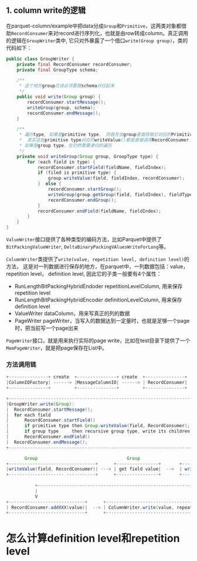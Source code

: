 ## 1. column write的逻辑
在parquet-column/example中把data分成`Group`和`Primitive`，这两类对象都借助`RecordConsumer`来对record进行序列化，也就是由row转成column。真正调用的逻辑在`GroupWriter`类中, 它只对外暴露了一个借口`write(Group group)`，类的代码如下：
```java
public class GroupWriter {
    private final RecordConsumer recordConsumer;
    private final GroupType schema;

    /**
     * 这个地方group应该必须要跟schema对应起来
     */
    public void write(Group group) {
        recordConsumer.startMessage();
        writeGroup(group, schema);
        recordConsumer.endMessage();
    }

    /**
     * 遍历type, 如果是primitive type， 则首先去group里面获取它对应的Primitive, 比如IntValue的实例，然后调用IntValue.writeValue(RecordConsumer),
     *  其实这些primitive type对应的writeValue()都是直接调用RecordConsumer.addXXX(value)
     * 如果是group type，在仍然需要递归的遍历 
     */
    private void writeGroup(Group group, GroupType type) {
        for (each field in type) {
            recordConsumer.startField(fieldName, fieldIndex);
            if (filed is primitive type) {
                group.writeValue(field, fieldIndex, recordConsumer);
            }  else {
                recordConsumer.startGroup();
                writeGroup(group.getGroup(field, fieldIndex), fieldType.asGroupTye());
                recordConsumer.endGroup();
            }
            recordConsumer.endField(fieldName, fieldIndex);
        }
    }
}

```

`ValueWriter`接口提供了各种类型的编码方法，比如Parquet中提供了`BitPackingValueWriter`, `DeltaBinaryPackingVAluesWriteForLong`等。

`ColumnWriter`类提供了`write(value, repetition level, definition level)`的方法， 这是对一列数据进行保存的地方，在parquet中，一列数据包括：value， repetition level， definition level, 因此它的子类一般要有4个属性：

* RunLengthBitPackingHybridEndoder repetitionLevelColumn, 用来保存repetition level
* RunLengthBitPackingHybridEncoder definitionLevelColumn, 用来保存definition level
* ValueWriter dataColumn，用来写真正的列的数据
* PageWriter pageWriter，当写入的数据达到一定量时，也就是足够一个page时，把当前写一个page出来

`PageWriter`接口，就是用来执行实际的page write，比如在test目录下提供了一个`MemPageWriter`，就是把page保存在List中。

### 方法调用链
```java
+---------------+ create  +---------------+ create  +---------------+  
|ColumnIOFactory| ------> |MessageColumnIO| ------> | RecordConsumer|
+---------------+         +---------------+         +---------------+

+-----------------------------------------------------------------------+
|GroupWriter.write(Group):                                              |
|  RecordConsumer.startMessage();                                       |
|  for each field                                                       |
|      RecordConsumer.startField()                                      |
|      if primitive type then Group.writeValue(field, RecordConsumer);  |
|      if group type     then recursive group type, write its children  |
|      RecordConsumer.endField()                                        |
|  RecordConsumer.endMessage();                                         |
+-----------------------------------------------------------------------+

       Group                                  Group                        Primitive  
+---------------------------------+      +----------------+       +---------------------------+
|writeValue(field, RecordConsumer)| ---> | get field value|  -->  | writeValue(RecordConsumer)|
+--------------------- -----------+      +----------------+       +---------------------------+
                                                                              |
           +------------------------------------------------------------------+
           |
           V
+-----------------------------+      +---------------------------------------------------+
| RecordConsumer.addXXX(value)|  --> | ColumnWriter.write(value, repeatition, definition)|
+-----------------------------+      +---------------------------------------------------+
```

# 怎么计算definition level和repetition level